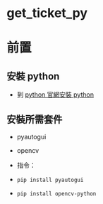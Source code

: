# get_ticket_py

# 前置
## 安裝 python
* 到 [python 官網安裝 python](https://www.python.org/downloads/)

## 安裝所需套件
* pyautogui
* opencv

* 指令：
* ```pip install pyautogui ```
* ```pip install opencv-python```
